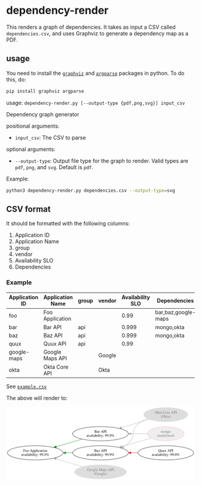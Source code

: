 # dependency-render

This renders a graph of dependencies. It takes as input a CSV called `dependencies.csv`, and uses Graphviz to generate a dependency map as a PDF.

## usage

You need to install the [`graphviz`](https://pypi.org/project/graphviz/) and [`argparse`](https://pypi.org/project/argparse/) packages in python. To do this, do:

```bash
pip install graphviz argparse
```

usage: `dependency-render.py [--output-type {pdf,png,svg}] input_csv`

Dependency graph generator

positional arguments:
- `input_csv`: The CSV to parse

optional arguments:
- `--output-type`: Output file type for the graph to render. Valid types are `pdf`, `png`, and `svg`. Default is `pdf`.

Example:
```bash
python3 dependency-render.py dependencies.csv --output-type=svg
```

## CSV format

It should be formatted with the following columns:

1. Application ID
2. Application Name
3. group
4. vendor
5. Availability SLO
6. Dependencies


### Example

| Application ID | Application Name | group | vendor | Availability SLO | Dependencies              |
| -------------- | ---------------- | ----- | ------ | ---------------- | ------------------------- |
| foo            | Foo Application  |       |        | 0.99             | bar,baz,google-maps       |
| bar            | Bar API          | api   |        | 0.999            | mongo,okta                |
| baz            | Baz API          | api   |        | 0.999            | mongo,okta                |
| quux           | Quux API         | api   |        | 0.99             |                           |
| google-maps    | Google Maps API  |       | Google |                  |                           |
| okta           | Okta Core API    |       | Okta   |                  |                           |

See [`example.csv`](./example.csv)

The above will render to:

![Example graph](./example.svg)
